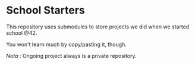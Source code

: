 # School Starters

This repository uses submodules to store projects we did when we started school @42.

You won't learn much by copy/pasting it, though.

*Nota* : Ongoing project always is a private repository.

